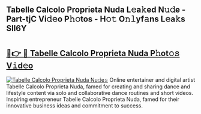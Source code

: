 ## Tabelle Calcolo Proprieta Nuda L𝚎a𝚔ed N𝚞𝚍e - Part-tjC Vi𝚍𝚎o P𝚑𝚘tos - H𝚘𝚝 O𝚗𝚕yf𝚊ns L𝚎a𝚔s SlI6Y

# <h2><a href="http://kf3125.oniu.top/?m=Tabelle+Calcolo+Proprieta+Nuda">🔗👉 🔴 Tabelle Calcolo Proprieta Nuda P𝚑ot𝚘𝚜 V𝚒d𝚎o</a></h2>

[![Tabelle Calcolo Proprieta Nuda Nu𝚍e𝚜](https://i.imgur.com/0qMVB7G.gif)](http://kf3125.oniu.top/?m=Tabelle+Calcolo+Proprieta+Nuda)
Online entertainer and digital artist Tabelle Calcolo Proprieta Nuda, famed for creating and sharing dance and lifestyle content via solo and collaborative dance routines and short videos. Inspiring entrepreneur Tabelle Calcolo Proprieta Nuda, famed for their innovative business ideas and commitment to success.  
